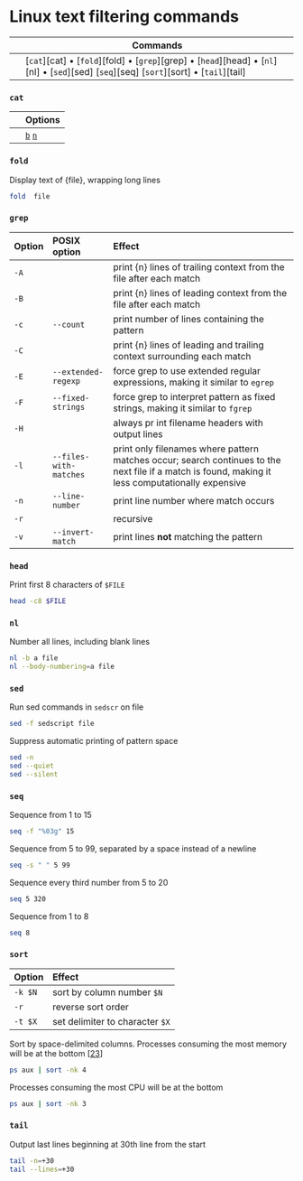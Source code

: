 # Linux text filtering commands
&nbsp;  | Commands
---     | ---
&nbsp;  | [`cat`][cat] &bull; [`fold`][fold] &bull; [`grep`][grep] &bull; [`head`][head] &bull; [`nl`][nl] &bull; [`sed`][sed] [`seq`][seq] [`sort`][sort] &bull; [`tail`][tail]

### `cat`
&nbsp;  | Options
---     | ---
&nbsp;  | [`b`][cat -b] [`n`][cat -n]

[cat -b]:                                            #cat                                     '```&#10;$ cat -b&#10;```&#10;Number blank lines'
[cat -n]:                                            #cat                                     '```&#10;$ cat -n&#10;```&#10;Number lines'
### `fold`
Display text of {file}, wrapping long lines
```sh
fold  file
```
### `grep`
Option  | POSIX option            | Effect
:---    | :---                    | :---
`-A`    |                         | print {n} lines of trailing context from the file after each match
`-B`    |                         | print {n} lines of leading context from the file after each match
`-c`    | `--count`               | print number of lines containing the pattern
`-C`    |                         | print {n} lines of leading and trailing context surrounding each match
`-E`    | `--extended-regexp`     | force grep to use extended regular expressions, making it similar to `egrep`
`-F`    | `--fixed-strings`       | force grep to interpret pattern as fixed strings, making it similar to `fgrep`
`-H`    |                         | always pr int filename headers with output lines
`-l`    | `--files-with-matches`  | print only filenames where pattern matches occur; search continues to the next file if a match is found, making it less computationally expensive
`-n`    | `--line-number`         | print line number where match occurs
`-r`    |                         | recursive
`-v`    | `--invert-match`        | print lines **not** matching the pattern
### `head`
Print first 8 characters of `$FILE`
```sh
head -c8 $FILE
```
### `nl`
Number all lines, including blank lines
```sh
nl -b a file
nl --body-numbering=a file
```
### `sed`
Run sed commands in `sedscr` on file
```sh
sed -f sedscript file
```
Suppress automatic printing of pattern space
```sh
sed -n
sed --quiet
sed --silent
```
### `seq`
Sequence from 1 to 15
```sh
seq -f "%03g" 15
```
Sequence from 5 to 99, separated by a space instead of a newline
```sh
seq -s " " 5 99
```
Sequence every third number from 5 to 20
```sh
seq 5 320
```
Sequence from 1 to 8
```sh
seq 8
```
### `sort`
Option  | Effect
:---    | :---
`-k $N` | sort by column number `$N`
`-r`    | reverse sort order
`-t $X` | set delimiter to character `$X`

Sort by space-delimited columns. Processes consuming the most memory will be at the bottom [[23](sources.md)]
```sh
ps aux | sort -nk 4
```
Processes consuming the most CPU will be at the bottom
```sh
ps aux | sort -nk 3
```
### `tail`
Output last lines beginning at 30th line from the start
```sh
tail -n=+30
tail --lines=+30
```
